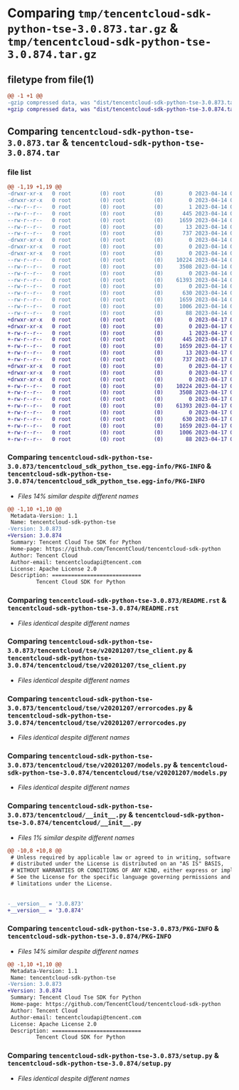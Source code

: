 # Comparing `tmp/tencentcloud-sdk-python-tse-3.0.873.tar.gz` & `tmp/tencentcloud-sdk-python-tse-3.0.874.tar.gz`

## filetype from file(1)

```diff
@@ -1 +1 @@
-gzip compressed data, was "dist/tencentcloud-sdk-python-tse-3.0.873.tar", last modified: Fri Apr 14 01:00:41 2023, max compression
+gzip compressed data, was "dist/tencentcloud-sdk-python-tse-3.0.874.tar", last modified: Mon Apr 17 00:53:27 2023, max compression
```

## Comparing `tencentcloud-sdk-python-tse-3.0.873.tar` & `tencentcloud-sdk-python-tse-3.0.874.tar`

### file list

```diff
@@ -1,19 +1,19 @@
-drwxr-xr-x   0 root         (0) root         (0)        0 2023-04-14 01:00:41.000000 tencentcloud-sdk-python-tse-3.0.873/
-drwxr-xr-x   0 root         (0) root         (0)        0 2023-04-14 01:00:41.000000 tencentcloud-sdk-python-tse-3.0.873/tencentcloud_sdk_python_tse.egg-info/
--rw-r--r--   0 root         (0) root         (0)        1 2023-04-14 01:00:41.000000 tencentcloud-sdk-python-tse-3.0.873/tencentcloud_sdk_python_tse.egg-info/dependency_links.txt
--rw-r--r--   0 root         (0) root         (0)      445 2023-04-14 01:00:41.000000 tencentcloud-sdk-python-tse-3.0.873/tencentcloud_sdk_python_tse.egg-info/SOURCES.txt
--rw-r--r--   0 root         (0) root         (0)     1659 2023-04-14 01:00:41.000000 tencentcloud-sdk-python-tse-3.0.873/tencentcloud_sdk_python_tse.egg-info/PKG-INFO
--rw-r--r--   0 root         (0) root         (0)       13 2023-04-14 01:00:41.000000 tencentcloud-sdk-python-tse-3.0.873/tencentcloud_sdk_python_tse.egg-info/top_level.txt
--rw-r--r--   0 root         (0) root         (0)      737 2023-04-14 01:00:41.000000 tencentcloud-sdk-python-tse-3.0.873/README.rst
-drwxr-xr-x   0 root         (0) root         (0)        0 2023-04-14 01:00:41.000000 tencentcloud-sdk-python-tse-3.0.873/tencentcloud/
-drwxr-xr-x   0 root         (0) root         (0)        0 2023-04-14 01:00:41.000000 tencentcloud-sdk-python-tse-3.0.873/tencentcloud/tse/
-drwxr-xr-x   0 root         (0) root         (0)        0 2023-04-14 01:00:41.000000 tencentcloud-sdk-python-tse-3.0.873/tencentcloud/tse/v20201207/
--rw-r--r--   0 root         (0) root         (0)    10224 2023-04-14 01:00:41.000000 tencentcloud-sdk-python-tse-3.0.873/tencentcloud/tse/v20201207/tse_client.py
--rw-r--r--   0 root         (0) root         (0)     3508 2023-04-14 01:00:41.000000 tencentcloud-sdk-python-tse-3.0.873/tencentcloud/tse/v20201207/errorcodes.py
--rw-r--r--   0 root         (0) root         (0)        0 2023-04-14 01:00:41.000000 tencentcloud-sdk-python-tse-3.0.873/tencentcloud/tse/v20201207/__init__.py
--rw-r--r--   0 root         (0) root         (0)    61393 2023-04-14 01:00:41.000000 tencentcloud-sdk-python-tse-3.0.873/tencentcloud/tse/v20201207/models.py
--rw-r--r--   0 root         (0) root         (0)        0 2023-04-14 01:00:41.000000 tencentcloud-sdk-python-tse-3.0.873/tencentcloud/tse/__init__.py
--rw-r--r--   0 root         (0) root         (0)      630 2023-04-14 01:00:41.000000 tencentcloud-sdk-python-tse-3.0.873/tencentcloud/__init__.py
--rw-r--r--   0 root         (0) root         (0)     1659 2023-04-14 01:00:41.000000 tencentcloud-sdk-python-tse-3.0.873/PKG-INFO
--rw-r--r--   0 root         (0) root         (0)     1006 2023-04-14 01:00:41.000000 tencentcloud-sdk-python-tse-3.0.873/setup.py
--rw-r--r--   0 root         (0) root         (0)       88 2023-04-14 01:00:41.000000 tencentcloud-sdk-python-tse-3.0.873/setup.cfg
+drwxr-xr-x   0 root         (0) root         (0)        0 2023-04-17 00:53:27.000000 tencentcloud-sdk-python-tse-3.0.874/
+drwxr-xr-x   0 root         (0) root         (0)        0 2023-04-17 00:53:27.000000 tencentcloud-sdk-python-tse-3.0.874/tencentcloud_sdk_python_tse.egg-info/
+-rw-r--r--   0 root         (0) root         (0)        1 2023-04-17 00:53:27.000000 tencentcloud-sdk-python-tse-3.0.874/tencentcloud_sdk_python_tse.egg-info/dependency_links.txt
+-rw-r--r--   0 root         (0) root         (0)      445 2023-04-17 00:53:27.000000 tencentcloud-sdk-python-tse-3.0.874/tencentcloud_sdk_python_tse.egg-info/SOURCES.txt
+-rw-r--r--   0 root         (0) root         (0)     1659 2023-04-17 00:53:27.000000 tencentcloud-sdk-python-tse-3.0.874/tencentcloud_sdk_python_tse.egg-info/PKG-INFO
+-rw-r--r--   0 root         (0) root         (0)       13 2023-04-17 00:53:27.000000 tencentcloud-sdk-python-tse-3.0.874/tencentcloud_sdk_python_tse.egg-info/top_level.txt
+-rw-r--r--   0 root         (0) root         (0)      737 2023-04-17 00:53:27.000000 tencentcloud-sdk-python-tse-3.0.874/README.rst
+drwxr-xr-x   0 root         (0) root         (0)        0 2023-04-17 00:53:27.000000 tencentcloud-sdk-python-tse-3.0.874/tencentcloud/
+drwxr-xr-x   0 root         (0) root         (0)        0 2023-04-17 00:53:27.000000 tencentcloud-sdk-python-tse-3.0.874/tencentcloud/tse/
+drwxr-xr-x   0 root         (0) root         (0)        0 2023-04-17 00:53:27.000000 tencentcloud-sdk-python-tse-3.0.874/tencentcloud/tse/v20201207/
+-rw-r--r--   0 root         (0) root         (0)    10224 2023-04-17 00:53:27.000000 tencentcloud-sdk-python-tse-3.0.874/tencentcloud/tse/v20201207/tse_client.py
+-rw-r--r--   0 root         (0) root         (0)     3508 2023-04-17 00:53:27.000000 tencentcloud-sdk-python-tse-3.0.874/tencentcloud/tse/v20201207/errorcodes.py
+-rw-r--r--   0 root         (0) root         (0)        0 2023-04-17 00:53:27.000000 tencentcloud-sdk-python-tse-3.0.874/tencentcloud/tse/v20201207/__init__.py
+-rw-r--r--   0 root         (0) root         (0)    61393 2023-04-17 00:53:27.000000 tencentcloud-sdk-python-tse-3.0.874/tencentcloud/tse/v20201207/models.py
+-rw-r--r--   0 root         (0) root         (0)        0 2023-04-17 00:53:27.000000 tencentcloud-sdk-python-tse-3.0.874/tencentcloud/tse/__init__.py
+-rw-r--r--   0 root         (0) root         (0)      630 2023-04-17 00:53:27.000000 tencentcloud-sdk-python-tse-3.0.874/tencentcloud/__init__.py
+-rw-r--r--   0 root         (0) root         (0)     1659 2023-04-17 00:53:27.000000 tencentcloud-sdk-python-tse-3.0.874/PKG-INFO
+-rw-r--r--   0 root         (0) root         (0)     1006 2023-04-17 00:53:27.000000 tencentcloud-sdk-python-tse-3.0.874/setup.py
+-rw-r--r--   0 root         (0) root         (0)       88 2023-04-17 00:53:27.000000 tencentcloud-sdk-python-tse-3.0.874/setup.cfg
```

### Comparing `tencentcloud-sdk-python-tse-3.0.873/tencentcloud_sdk_python_tse.egg-info/PKG-INFO` & `tencentcloud-sdk-python-tse-3.0.874/tencentcloud_sdk_python_tse.egg-info/PKG-INFO`

 * *Files 14% similar despite different names*

```diff
@@ -1,10 +1,10 @@
 Metadata-Version: 1.1
 Name: tencentcloud-sdk-python-tse
-Version: 3.0.873
+Version: 3.0.874
 Summary: Tencent Cloud Tse SDK for Python
 Home-page: https://github.com/TencentCloud/tencentcloud-sdk-python
 Author: Tencent Cloud
 Author-email: tencentcloudapi@tencent.com
 License: Apache License 2.0
 Description: ============================
         Tencent Cloud SDK for Python
```

### Comparing `tencentcloud-sdk-python-tse-3.0.873/README.rst` & `tencentcloud-sdk-python-tse-3.0.874/README.rst`

 * *Files identical despite different names*

### Comparing `tencentcloud-sdk-python-tse-3.0.873/tencentcloud/tse/v20201207/tse_client.py` & `tencentcloud-sdk-python-tse-3.0.874/tencentcloud/tse/v20201207/tse_client.py`

 * *Files identical despite different names*

### Comparing `tencentcloud-sdk-python-tse-3.0.873/tencentcloud/tse/v20201207/errorcodes.py` & `tencentcloud-sdk-python-tse-3.0.874/tencentcloud/tse/v20201207/errorcodes.py`

 * *Files identical despite different names*

### Comparing `tencentcloud-sdk-python-tse-3.0.873/tencentcloud/tse/v20201207/models.py` & `tencentcloud-sdk-python-tse-3.0.874/tencentcloud/tse/v20201207/models.py`

 * *Files identical despite different names*

### Comparing `tencentcloud-sdk-python-tse-3.0.873/tencentcloud/__init__.py` & `tencentcloud-sdk-python-tse-3.0.874/tencentcloud/__init__.py`

 * *Files 1% similar despite different names*

```diff
@@ -10,8 +10,8 @@
 # Unless required by applicable law or agreed to in writing, software
 # distributed under the License is distributed on an "AS IS" BASIS,
 # WITHOUT WARRANTIES OR CONDITIONS OF ANY KIND, either express or implied.
 # See the License for the specific language governing permissions and
 # limitations under the License.
 
 
-__version__ = '3.0.873'
+__version__ = '3.0.874'
```

### Comparing `tencentcloud-sdk-python-tse-3.0.873/PKG-INFO` & `tencentcloud-sdk-python-tse-3.0.874/PKG-INFO`

 * *Files 14% similar despite different names*

```diff
@@ -1,10 +1,10 @@
 Metadata-Version: 1.1
 Name: tencentcloud-sdk-python-tse
-Version: 3.0.873
+Version: 3.0.874
 Summary: Tencent Cloud Tse SDK for Python
 Home-page: https://github.com/TencentCloud/tencentcloud-sdk-python
 Author: Tencent Cloud
 Author-email: tencentcloudapi@tencent.com
 License: Apache License 2.0
 Description: ============================
         Tencent Cloud SDK for Python
```

### Comparing `tencentcloud-sdk-python-tse-3.0.873/setup.py` & `tencentcloud-sdk-python-tse-3.0.874/setup.py`

 * *Files identical despite different names*

